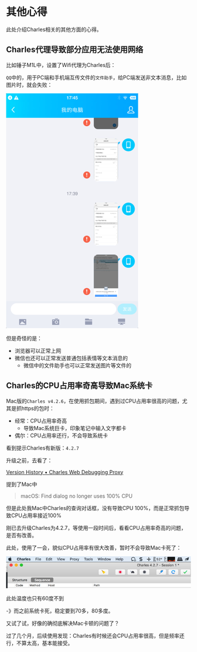 # 其他心得

此处介绍Charles相关的其他方面的心得。

## Charles代理导致部分应用无法使用网络

比如锤子M1L中，设置了Wifi代理为Charles后：

`QQ`中的，用于PC端和手机端互传文件的`文件助手`，给PC端发送非文本消息，比如图片时，就会失败：

![QQ给我的电脑发送图片失败](../assets/img/qq_assistant_send_image_fail.png)

但是奇怪的是：

* 浏览器可以正常上网
* 微信也还可以正常发送普通包括表情等文本消息的
  * 微信中的文件助手也可以正常发送图片等文件的

## Charles的CPU占用率奇高导致Mac系统卡

Mac版的`Charles v4.2.6`，在使用抓包期间，遇到过CPU占用率很高的问题，尤其是抓https的包时：

* 经常：CPU占用率奇高
  * 导致Mac系统巨卡，印象笔记中输入文字都卡
* 偶尔：CPU占用率还行，不会导致系统卡

看到提示Charles有新版：`4.2.7`

升级之前，去看了：

[Version History • Charles Web Debugging Proxy](https://www.charlesproxy.com/documentation/version-history/)

提到了Mac中

> macOS: Find dialog no longer uses 100% CPU

但是此处我Mac中Charles的查询对话框，没有导致CPU 100%，而是正常抓包导致CPU占用率接近100%

刚已去升级Charles为4.2.7，等使用一段时间后，看看CPU占用率奇高的问题，是否有改善。

此处，使用了一会，貌似CPU占用率有很大改善，暂时不会导致Mac卡死了：

![](../assets/img/mac_chalrs_cpu_seems_normal.png)

此处温度也只有60度不到

-》而之前系统卡死，稳定要到70多，80多度。

又试了试，好像的确彻底解决Mac卡顿的问题了？

过了几个月，后续使用发现：Charles有时候还会CPU占用率很高，但是频率还行，不算太高，基本能接受。